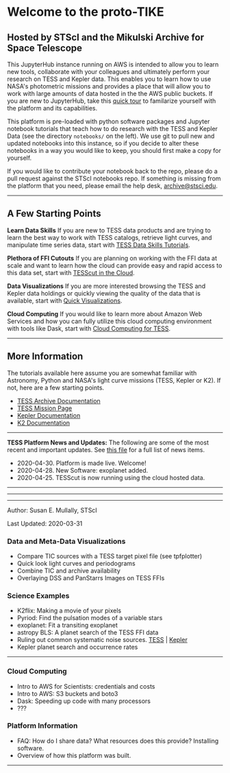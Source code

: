 # Welcome to  the proto-TIKE 
## Hosted by STScI and the Mikulski Archive for Space Telescope

This JupyterHub instance running on AWS is intended to allow you to learn new tools, collaborate with your colleagues and ultimately perform your research on TESS and Kepler data. This enables you to learn how to use NASA's photometric missions and provides a place that will allow you to work with large amounts of data hosted in the the AWS public buckets. If you are new to JupyterHub, take this [quick tour](./Jupytertour) to familarize yourself with the platform and its capabilities.

This platform is pre-loaded with python software packages and Jupyter notebook tutorials that teach how to do research with the TESS and Kepler Data (see the directory `notebooks/` on the left). We use git to pull new and updated notebooks into this instance, so if you decide to alter these notebooks in a way you would like to keep, you should first make a copy for yourself. 

If you would like to contribute your notebook back to the repo, please do a pull request against the STScI notebooks repo. If something is missing from the platform that you need, please email the help desk, archive@stsci.edu.

----

## A Few Starting Points

**Learn Data Skills** If you are new to TESS data products and are trying to learn the best way to work with TESS catalogs, retrieve light curves, and manipulate time series data, start with [TESS Data Skills Tutorials](./leearn-data-skill.md).

**Plethora of FFI Cutouts**  If you are planning on working with the FFI data at scale and want to learn how the cloud can provide easy and rapid access to this data set, start with [TESScut in the Cloud](./tesscut-in-the-cloud.md).

**Data Visualizations** If you are more interested browsing the TESS and Kepler data holdings or quickly viewing the quality of the data that is available, start with [Quick Visualizations](./quick-visualizations.md).

**Cloud Computing** If you would like to learn more about Amazon Web Services and how you can fully utilize this cloud computing environment with tools like Dask, start with [Cloud Computing for TESS](./cloud-computing.md).


---


## More Information
The tutorials available here assume you are somewhat familiar with Astronomy, Python and NASA's light curve missions (TESS, Kepler or K2). If not, here are a few starting points.

- [TESS Archive Documentation](https://outerspace.stsci.edu/display/TESS)
- [TESS Mission Page](https://tess.mit.edu)
- [Kepler Documentation](https://archive.stsci.edu/missions-and-data/kepler/documents)
- [K2 Documentation](https://archive.stsci.edu/missions-and-data/k2/documents)

----

**TESS Platform News and Updates:**
The following are some of the most recent and important updates. See [this file](news.md) for a full list of news items. 
 
- 2020-04-30. Platform is made live. Welcome!
- 2020-04-28. New Software: exoplanet added.
- 2020-04-25. TESScut is now running using the cloud hosted data. 

----

----

---
Author: Susan E. Mullally, STScI

Last Updated: 2020-03-31

### Data and Meta-Data Visualizations
- Compare TIC sources with a TESS target pixel file (see tpfplotter)
- Quick look light curves and periodograms
- Combine TIC and archive availability
- Overlaying DSS and PanStarrs Images on TESS FFIs

### Science Examples
- K2flix: Making a movie of your pixels
- Pyriod: Find the pulsation modes of a variable stars
- exoplanet: Fit a transiting exoplanet
- astropy BLS: A planet search of the TESS FFI data
- Ruling out common systematic noise sources. [TESS]() | [Kepler]()
- Kepler planet search and occurrence rates

----
### Cloud Computing
- Intro to AWS for Scientists: credentials and costs
- Intro to AWS: S3 buckets and boto3
- Dask: Speeding up code with many processors
- ???

### Platform Information
- FAQ: How do I share data?  What resources does this provide? Installing software.
- Overview of how this platform was built.

---

